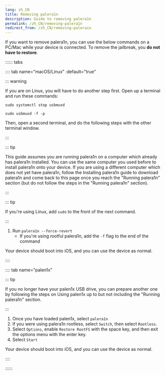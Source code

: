 ```yaml
---
lang: zh_CN
title: Removing palera1n
description: Guide to removing palera1n
permalink: /zh_CN/removing-palera1n
redirect_from: /zh_CN/removing-palerain
---
```


If you want to remove palera1n, you can use the below commands on a PC/Mac while your device is connected. To remove the jailbreak, you **do not have to restore**.

:::::: tabs

:::: tab name="macOS/Linux" :default="true"

::: warning

If you are on Linux, you will have to do another step first. Open up a terminal and run these commands:

`sudo systemctl stop usbmuxd`

`sudo usbmuxd -f -p`

Then, open a second terminal, and do the following steps with the other terminal window.

:::

::: tip

This guide assumes you are running palera1n on a computer which already has palera1n installed. You can use the same computer you used before to install palera1n onto your device. If you are using a different computer which does not yet have palera1n, follow the <router-link to="/installing-palera1n">Installing palera1n</router-link> guide to download palera1n and come back to this page once you reach the "Running palera1n" section (but do not follow the steps in the "Running palera1n" section).

:::

::: tip

If you're using Linux, add `sudo` to the front of the next command.

:::

1. Run `palera1n --force-revert`
   - If you're using rootful palera1n, add the `-f` flag to the end of the command

Your device should boot into iOS, and you can use the device as normal.

::::

:::: tab name="palen1x"

::: tip

If you no longer have your palen1x USB drive, you can prepare another one by following the steps on <router-link to="/using-palen1x">Using palen1x</router-link> up to but not including the "Running palera1n" section.

:::
1. Once you have loaded palen1x, select `palera1n`
1. If you were using palera1n rootless, select `Switch`, then select `Rootless`.
1. Select `Options`, enable `Restore RootFS` with the space key, and then exit the options menu with the enter key. 
1. Select `Start`

Your device should boot into iOS, and you can use the device as normal.

::::

::::::
